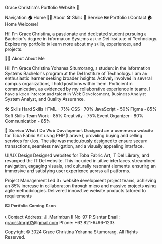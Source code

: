 Grace Christina's Portfolio Website 🌟

Navigation
🏠 Home
👩‍💼 About
🛠️ Skills
💼 Service
🖼️ Portfolio
📞 Contact
🏠 Home
Welcome!

Hi! I'm Grace Christina, a passionate and dedicated student pursuing a Bachelor's degree in Information Systems at the Del Institute of Technology. Explore my portfolio to learn more about my skills, experiences, and projects.

👩‍💼 About
About Me

Hi! I'm Grace Christina Yohanna Situmorang, a student in the Information Systems Bachelor's program at the Del Institute of Technology. I am an enthusiastic learner seeking broader insights. Actively involved in several campus organizations, I hold positions within them. Proficient in communication, as evidenced by my collaborative experience in teams. I have a keen interest and talent in Web Development, Business Analyst, System Analyst, and Quality Assurance.

🛠️ Skills
Hard Skills
HTML - 75%
CSS - 70%
JavaScript - 50%
Figma - 85%
Soft Skills
Team Work - 85%
Creativity - 75%
Event Organizer - 80%
Communication - 85%

💼 Service
What I Do
Web Development
Designed an e-commerce website for Toba Fabric Art using PHP (Laravel), providing buying and selling services for ulos. The site was meticulously designed to ensure secure transactions, seamless navigation, and a visually appealing interface.

UI/UX Design
Designed websites for Toba Fabric Art, IT Del Library, and revamped the IT Del website. This included intuitive interfaces, streamlined navigation, engaging visuals, and culturally resonant elements, ensuring an immersive and satisfying user experience across all platforms.

Project Management
Led 3+ website development project teams, achieving an 85% increase in collaboration through micro and massive projects using agile methodologies. Delivered innovative website products tailored to requirements.

🖼️ Portfolio
Coming Soon

📞 Contact
Address: Jl. Marimbun II No. 97 P.Siantar
Email: gracestmrg02@gmail.com
Phone: +62 821-6496-1233


Copyright © 2024 Grace Christina Yohanna Situmorang. All Rights Reserved.
